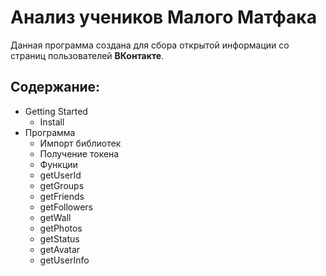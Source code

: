 # Анализ учеников Малого Матфака
Данная программа создана для сбора открытой информации со страниц пользователей **ВКонтакте**.
## Содержание:
  - Getting Started
    - Install
  - Программа
    -  Импорт библиотек
    -  Получение токена
    -  Функции
      -  getUserId
      -  getGroups 
      -  getFriends
      -  getFollowers
      -  getWall
      -  getPhotos
      -  getStatus
      -  getAvatar
      -  getUserInfo
  
